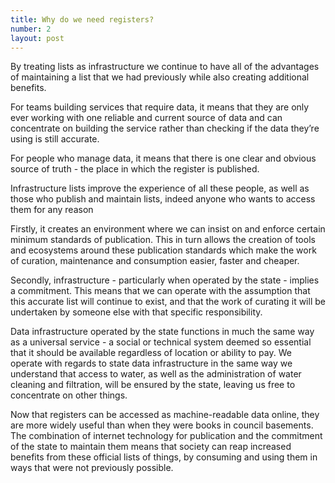 ```yaml
---
title: Why do we need registers?
number: 2
layout: post
---
```

By treating lists as infrastructure we continue to have all of the advantages
of maintaining a list that we had previously while also creating additional
benefits.

For teams building services that require data, it means that they are only
ever working with one reliable and current source of data and can concentrate
on building the service rather than checking if the data they’re using is
still accurate.

For people who manage data, it means that there is one clear and obvious source
of truth - the place in which the register is published.

Infrastructure lists improve the experience of all these people, as well as
those who publish and maintain lists, indeed anyone who wants to access them
for any reason

Firstly, it creates an environment where we can insist on and enforce certain
minimum standards of publication. This in turn allows the creation of tools and
ecosystems around these publication standards which make the work of curation,
maintenance and consumption easier, faster and cheaper.

Secondly, infrastructure - particularly when operated by the state - implies a
commitment. This means that we can operate with the assumption that this accurate
list will continue to exist, and that the work of curating it will be undertaken
by someone else with that specific responsibility.

Data infrastructure operated by the state functions in much the same way as a
universal service - a social or technical system deemed so essential that it
should be available regardless of location or ability to pay. We operate with
regards to state data infrastructure in the same way we understand that access
to water, as well as the administration of water cleaning and filtration, will
be ensured by the state, leaving us free to concentrate on other things.

Now that registers can be accessed as machine-readable data online, they are
more widely useful than when they were books in council basements. The combination
of internet technology for publication and the commitment of the state to maintain
them means that society can reap increased benefits from these official lists of
things, by consuming and using them in ways that were not previously possible.
